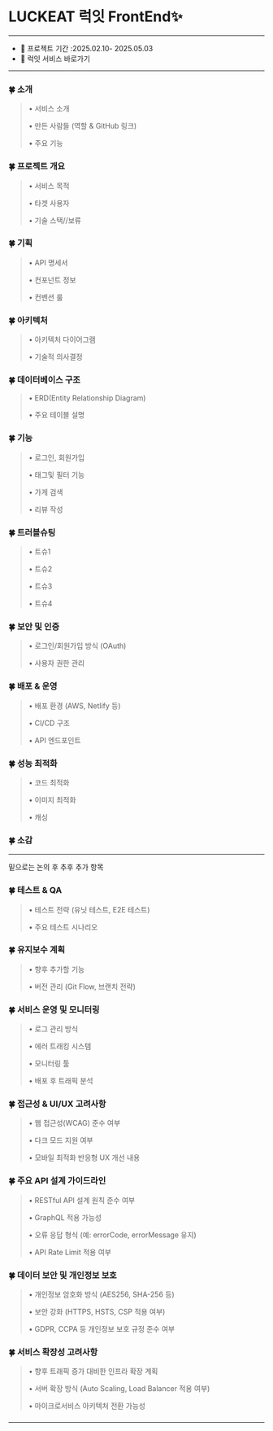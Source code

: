 # LUCKEAT 럭잇 FrontEnd✨

---

- 🌱 프로젝트 기간 :2025.02.10- 2025.05.03
- 🌱 럭잇  서비스 바로가기

---

### **🍀 소개**

> • 서비스 소개
> 
> 
> • 만든 사람들 (역할 & GitHub 링크)
> 
> • 주요 기능
> 

### **🍀 프로젝트 개요**

> • 서비스 목적
> 
> 
> • 타겟 사용자
> 
> • 기술 스택//보류
> 

### **🍀 기획**

> • API 명세서
> 
> 
> • 컨포넌트 정보
> 
> • 컨벤션 룰
> 

### **🍀 아키텍처**

> • 아키텍처 다이어그램
> 
> 
> • 기술적 의사결정
> 

### **🍀 데이터베이스 구조**

> • ERD(Entity Relationship Diagram)
> 
> 
> • 주요 테이블 설명
> 

### **🍀 기능**

> • 로그인, 회원가입
> 
> 
> • 태그및 필터 기능
> 
> • 가게 검색
> 
> • 리뷰 작성
> 

### **🍀 트러블슈팅**

> • 트슈1
> 
> 
> • 트슈2
> 
> • 트슈3
> 
> • 트슈4
> 

### **🍀 보안 및 인증**

> • 로그인/회원가입 방식 (OAuth)
> 
> 
> • 사용자 권한 관리
> 

### **🍀 배포 & 운영**

> • 배포 환경 (AWS, Netlify 등)
> 
> 
> • CI/CD 구조
> 
> • API 엔드포인트
> 

### **🍀 성능 최적화**

> • 코드 최적화
> 
> 
> • 이미지 최적화 
> 
> • 캐싱
> 

### **🍀 소감**

<aside>

</aside>

---

밑으로는 논의 후  추후 추가 항목

### **🍀 테스트 & QA**

> • 테스트 전략 (유닛 테스트, E2E 테스트)
> 
> 
> • 주요 테스트 시나리오
> 

### **🍀 유지보수 계획**

> • 향후 추가할 기능
> 
> 
> • 버전 관리 (Git Flow, 브랜치 전략)
> 

### **🍀 서비스 운영 및 모니터링**

> • 로그 관리 방식
> 
> 
> • 에러 트래킹 시스템 
> 
> • 모니터링 툴 
> 
> • 배포 후 트래픽 분석
> 

### **🍀 접근성 & UI/UX 고려사항**

> • 웹 접근성(WCAG) 준수 여부
> 
> 
> • 다크 모드 지원 여부
> 
> • 모바일 최적화 반응형 UX 개선 내용
> 

### **🍀 주요 API 설계 가이드라인**

> • RESTful API 설계 원칙 준수 여부
> 
> 
> • GraphQL 적용 가능성
> 
> • 오류 응답 형식 (예: errorCode, errorMessage 유지)
> 
> • API Rate Limit 적용 여부
> 

### **🍀 데이터 보안 및 개인정보 보호**

> • 개인정보 암호화 방식 (AES256, SHA-256 등)
> 
> 
> • 보안 강화 (HTTPS, HSTS, CSP 적용 여부)
> 
> • GDPR, CCPA 등 개인정보 보호 규정 준수 여부
> 

### **🍀 서비스 확장성 고려사항**

> • 향후 트래픽 증가 대비한 인프라 확장 계획
> 
> 
> • 서버 확장 방식 (Auto Scaling, Load Balancer 적용 여부)
> 
> • 마이크로서비스 아키텍처 전환 가능성
> 

### 

---

###
